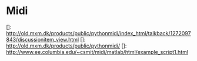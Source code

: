 # Midi

[]: http://old.mxm.dk/products/public/pythonmidi/index_html/talkback/1272097843/discussionitem_view.html
[]: http://old.mxm.dk/products/public/pythonmidi/
[]: http://www.ee.columbia.edu/~csmit/midi/matlab/html/example_script1.html
